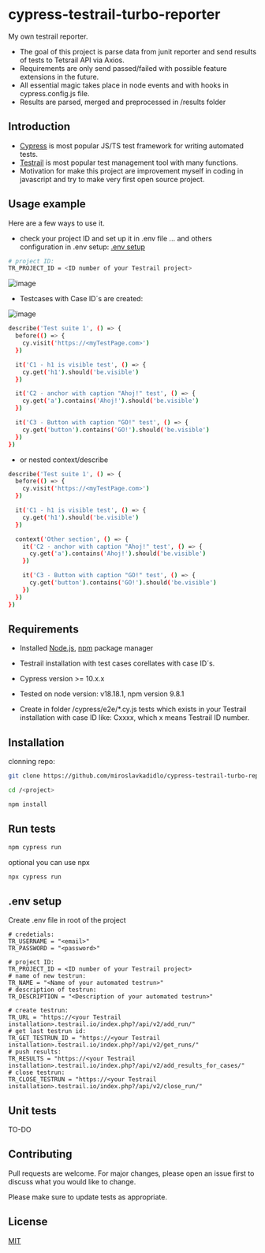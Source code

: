 # cypress-testrail-turbo-reporter
My own testrail reporter.

- The goal of this project is parse data from junit reporter and send results of tests to Tetsrail API via Axios.
- Requirements are only send passed/failed with possible feature extensions in the future.
- All essential magic takes place in node events and with hooks in cypress.config.js file.
- Results are parsed, merged and preprocessed in /results folder

## Introduction

- [Cypress](https://www.cypress.io/) is most popular JS/TS test framework for writing automated tests. 
- [Testrail](https://www.testrail.com/) is most popular test management tool with many functions.
- Motivation for make this project are improvement myself in coding in javascript and try to make very first open source project.

## Usage example

Here are a few ways to use it.

- check your project ID and set up it in .env file ... and others configuration in .env setup: [.env setup](https://github.com/miroslavkadidlo/cypress-testrail-turbo-reporter/blob/main/README.md#env-setup)


```bash
# project ID: 
TR_PROJECT_ID = <ID number of your Testrail project>
```

![image](https://github.com/miroslavkadidlo/cypress-testrail-turbo-reporter/assets/16743203/50d5ec78-be3d-42aa-bb99-83582a0bca9d)

- Testcases with Case ID´s are created:

![image](https://github.com/miroslavkadidlo/cypress-testrail-turbo-reporter/assets/16743203/6703a57c-afae-45cb-a79e-7d7529c95cda)

```bash
describe('Test suite 1', () => {
  before(() => {
    cy.visit('https://<myTestPage.com>')
  })

  it('C1 - h1 is visible test', () => {
    cy.get('h1').should('be.visible')
  })

  it('C2 - anchor with caption "Ahoj!" test', () => {
    cy.get('a').contains('Ahoj!').should('be.visible')
  })

  it('C3 - Button with caption "GO!" test', () => {
    cy.get('button').contains('GO!').should('be.visible')
  })
})
```

- or nested context/describe

```bash
describe('Test suite 1', () => {
  before(() => {
    cy.visit('https://<myTestPage.com>')
  })

  it('C1 - h1 is visible test', () => {
    cy.get('h1').should('be.visible')
  })

  context('Other section', () => {
    it('C2 - anchor with caption "Ahoj!" test', () => {
      cy.get('a').contains('Ahoj!').should('be.visible')
    })

    it('C3 - Button with caption "GO!" test', () => {
      cy.get('button').contains('GO!').should('be.visible')
    })
  })
})
```

## Requirements

- Installed [Node.js](https://nodejs.org), [npm](https://npmjs.com) package manager

- Testrail installation with test cases corellates with case ID´s.

- Cypress version >= 10.x.x

- Tested on node version: v18.18.1, npm version 9.8.1 

- Create in folder /cypress/e2e/*.cy.js tests which exists in your Testrail installation with case ID like: Cxxxx, which x means Testrail ID number.

## Installation

clonning repo:

```bash
git clone https://github.com/miroslavkadidlo/cypress-testrail-turbo-reporter.git
```

```bash
cd /<project>

npm install
```

## Run tests

```bash
npm cypress run
```

optional you can use npx

```bash
npx cypress run
```

## .env setup

Create .env file in root of the project

```
# credetials: 
TR_USERNAME = "<email>"
TR_PASSWORD = "<password>"

# project ID: 
TR_PROJECT_ID = <ID number of your Testrail project>
# name of new testrun:
TR_NAME = "<Name of your automated testrun>"
# description of testrun:
TR_DESCRIPTION = "<Description of your automated testrun>"

# create testrun:
TR_URL = "https://<your Testrail installation>.testrail.io/index.php?/api/v2/add_run/"
# get last testrun id:
TR_GET_TESTRUN_ID = "https://<your Testrail installation>.testrail.io/index.php?/api/v2/get_runs/"
# push results: 
TR_RESULTS = "https://<your Testrail installation>.testrail.io/index.php?/api/v2/add_results_for_cases/"
# close testrun: 
TR_CLOSE_TESTRUN = "https://<your Testrail installation>.testrail.io/index.php?/api/v2/close_run/"
```

## Unit tests
TO-DO

## Contributing

Pull requests are welcome. For major changes, please open an issue first
to discuss what you would like to change.

Please make sure to update tests as appropriate.

## License

[MIT](https://choosealicense.com/licenses/mit/)
